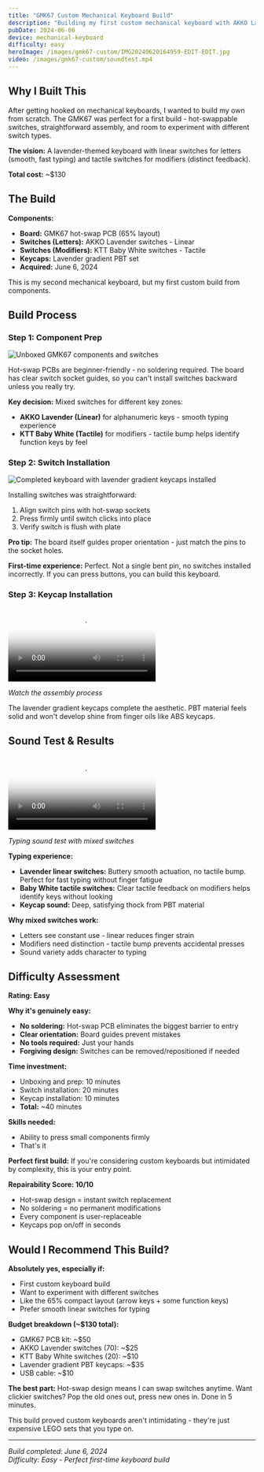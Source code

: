 ```yaml
---
title: "GMK67 Custom Mechanical Keyboard Build"
description: "Building my first custom mechanical keyboard with AKKO Lavender switches, KTT Baby Whites, and a lavender gradient keycap set"
pubDate: 2024-06-06
device: mechanical-keyboard
difficulty: easy
heroImage: /images/gmk67-custom/IMG20240620164959-EDIT-EDIT.jpg
video: /images/gmk67-custom/soundtest.mp4
---
```


## Why I Built This

After getting hooked on mechanical keyboards, I wanted to build my own from scratch. The GMK67 was perfect for a first build - hot-swappable switches, straightforward assembly, and room to experiment with different switch types.

**The vision:** A lavender-themed keyboard with linear switches for letters (smooth, fast typing) and tactile switches for modifiers (distinct feedback).

**Total cost:** ~$130

## The Build

**Components:**
- **Board:** GMK67 hot-swap PCB (65% layout)
- **Switches (Letters):** AKKO Lavender switches - Linear
- **Switches (Modifiers):** KTT Baby White switches - Tactile
- **Keycaps:** Lavender gradient PBT set
- **Acquired:** June 6, 2024

This is my second mechanical keyboard, but my first custom build from components.

## Build Process

### Step 1: Component Prep

![Unboxed GMK67 components and switches](/images/gmk67-custom/IMG20240620183234.jpg)

Hot-swap PCBs are beginner-friendly - no soldering required. The board has clear switch socket guides, so you can't install switches backward unless you really try.

**Key decision:** Mixed switches for different key zones:
- **AKKO Lavender (Linear)** for alphanumeric keys - smooth typing experience
- **KTT Baby White (Tactile)** for modifiers - tactile bump helps identify function keys by feel

### Step 2: Switch Installation

![Completed keyboard with lavender gradient keycaps installed](/images/gmk67-custom/IMG20240620164959-EDIT-EDIT.jpg)

Installing switches was straightforward:
1. Align switch pins with hot-swap sockets
2. Press firmly until switch clicks into place
3. Verify switch is flush with plate

**Pro tip:** The board itself guides proper orientation - just match the pins to the socket holes.

**First-time experience:** Perfect. Not a single bent pin, no switches installed incorrectly. If you can press buttons, you can build this keyboard.

### Step 3: Keycap Installation

<video controls src="/images/gmk67-custom/VID20240620181350.mp4" poster="/images/gmk67-custom/IMG20240620164959-EDIT-EDIT.jpg">
  Your browser doesn't support embedded videos. <a href="/images/gmk67-custom/VID20240620181350.mp4">Download the assembly video</a>.
</video>

*Watch the assembly process*

The lavender gradient keycaps complete the aesthetic. PBT material feels solid and won't develop shine from finger oils like ABS keycaps.

## Sound Test & Results

<video controls src="/images/gmk67-custom/soundtest.mp4" poster="/images/gmk67-custom/IMG20240620164959-EDIT-EDIT.jpg">
  Your browser doesn't support embedded videos. <a href="/images/gmk67-custom/soundtest.mp4">Download the sound test</a>.
</video>

*Typing sound test with mixed switches*

**Typing experience:**
- **Lavender linear switches:** Buttery smooth actuation, no tactile bump. Perfect for fast typing without finger fatigue
- **Baby White tactile switches:** Clear tactile feedback on modifiers helps identify keys without looking
- **Keycap sound:** Deep, satisfying thock from PBT material

**Why mixed switches work:**
- Letters see constant use - linear reduces finger strain
- Modifiers need distinction - tactile bump prevents accidental presses
- Sound variety adds character to typing

## Difficulty Assessment

**Rating: Easy**

**Why it's genuinely easy:**
- **No soldering:** Hot-swap PCB eliminates the biggest barrier to entry
- **Clear orientation:** Board guides prevent mistakes
- **No tools required:** Just your hands
- **Forgiving design:** Switches can be removed/repositioned if needed

**Time investment:**
- Unboxing and prep: 10 minutes
- Switch installation: 20 minutes
- Keycap installation: 10 minutes
- **Total:** ~40 minutes

**Skills needed:**
- Ability to press small components firmly
- That's it

**Perfect first build:** If you're considering custom keyboards but intimidated by complexity, this is your entry point.

**Repairability Score: 10/10**
- Hot-swap design = instant switch replacement
- No soldering = no permanent modifications
- Every component is user-replaceable
- Keycaps pop on/off in seconds

## Would I Recommend This Build?

**Absolutely yes, especially if:**
- First custom keyboard build
- Want to experiment with different switches
- Like the 65% compact layout (arrow keys + some function keys)
- Prefer smooth linear switches for typing

**Budget breakdown (~$130 total):**
- GMK67 PCB kit: ~$50
- AKKO Lavender switches (70): ~$25
- KTT Baby White switches (20): ~$10
- Lavender gradient PBT keycaps: ~$35
- USB cable: ~$10

**The best part:** Hot-swap design means I can swap switches anytime. Want clickier switches? Pop the old ones out, press new ones in. Done in 5 minutes.

This build proved custom keyboards aren't intimidating - they're just expensive LEGO sets that you type on.

---

*Build completed: June 6, 2024*  
*Difficulty: Easy - Perfect first-time keyboard build*
